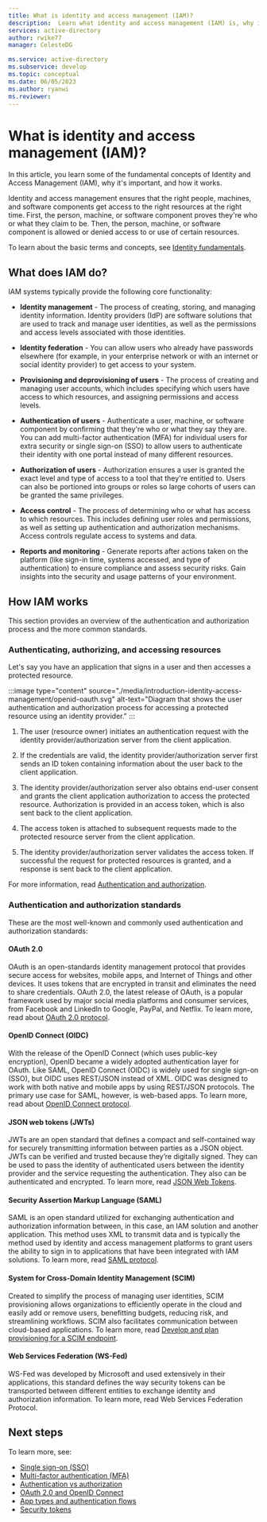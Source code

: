 ```yaml
---
title: What is identity and access management (IAM)?
description:  Learn what identity and access management (IAM) is, why it's important, and how it works.  Learn about authentication and authorization, single sign-on (SSO), and multi-factor authentication (MFA). Learn about SAML, Open ID Connect (OIDC), and OAuth 2.0 and other authentication and authorization standards, tokens, and more.
services: active-directory
author: rwike77
manager: CelesteDG

ms.service: active-directory
ms.subservice: develop
ms.topic: conceptual
ms.date: 06/05/2023
ms.author: ryanwi
ms.reviewer: 
---
```


# What is identity and access management (IAM)?

In this article, you learn some of the fundamental concepts of Identity and Access Management (IAM), why it's important, and how it works.

Identity and access management ensures that the right people, machines, and software components get access to the right resources at the right time. First, the person, machine, or software component proves they're who or what they claim to be. Then, the person, machine, or software component is allowed or denied access to or use of certain resources.

To learn about the basic terms and concepts, see [Identity fundamentals](./whatis.md).

## What does IAM do?

IAM systems typically provide the following core functionality:

- **Identity management** - The process of creating, storing, and managing identity information. Identity providers (IdP) are software solutions that are used to track and manage user identities, as well as the permissions and access levels associated with those identities.

- **Identity federation** - You can allow users who already have passwords elsewhere (for example, in your enterprise network or with an internet or social identity provider) to get access to your system.

- **Provisioning and deprovisioning of users** - The process of creating and managing user accounts, which includes specifying which users have access to which resources, and assigning permissions and access levels.

- **Authentication of users** - Authenticate a user, machine, or software component by confirming that they're who or what they say they are. You can add multi-factor authentication (MFA) for individual users for extra security or single sign-on (SSO) to allow users to authenticate their identity with one portal instead of many different resources.

- **Authorization of users** - Authorization ensures a user is granted the exact level and type of access to a tool that they're entitled to. Users can also be portioned into groups or roles so large cohorts of users can be granted the same privileges.

- **Access control** - The process of determining who or what has access to which resources. This includes defining user roles and permissions, as well as setting up authentication and authorization mechanisms. Access controls regulate access to systems and data.

- **Reports and monitoring** - Generate reports after actions taken on the platform (like sign-in time, systems accessed, and type of authentication) to ensure compliance and assess security risks. Gain insights into the security and usage patterns of your environment.

## How IAM works

This section provides an overview of the authentication and authorization process and the more common standards.

### Authenticating, authorizing, and accessing resources

Let's say you have an application that signs in a user and then accesses a protected resource.

:::image type="content" source="./media/introduction-identity-access-management/openid-oauth.svg" alt-text="Diagram that shows the user authentication and authorization process for accessing a protected resource using an identity provider." :::

1. The user (resource owner) initiates an authentication request with the identity provider/authorization server from the client application.

1. If the credentials are valid, the identity provider/authorization server first sends an ID token containing information about the user back to the client application.

1. The identity provider/authorization server also obtains end-user consent and grants the client application authorization to access the protected resource. Authorization is provided in an access token, which is also sent back to the client application.

1. The access token is attached to subsequent requests made to the protected resource server from the client application.

1. The identity provider/authorization server validates the access token.  If successful the request for protected resources is granted, and a response is sent back to the client application.

For more information, read [Authentication and authorization](/azure/active-directory/develop/authentication-vs-authorization#authentication-and-authorization-using-the-microsoft-identity-platform).

### Authentication and authorization standards

These are the most well-known and commonly used authentication and authorization standards:

#### OAuth 2.0

OAuth is an open-standards identity management protocol that provides secure access for websites, mobile apps, and Internet of Things and other devices. It uses tokens that are encrypted in transit and eliminates the need to share credentials. OAuth 2.0, the latest release of OAuth, is a popular framework used by major social media platforms and consumer services, from Facebook and LinkedIn to Google, PayPal, and Netflix. To learn more, read about [OAuth 2.0 protocol](/azure/active-directory/develop/active-directory-v2-protocols).
#### OpenID Connect (OIDC)

With the release of the OpenID Connect (which uses public-key encryption), OpenID became a widely adopted authentication layer for OAuth. Like SAML, OpenID Connect (OIDC) is widely used for single sign-on (SSO), but OIDC uses REST/JSON instead of XML. OIDC was designed to work with both native and mobile apps by using REST/JSON protocols. The primary use case for SAML, however, is web-based apps. To learn more, read about [OpenID Connect protocol](/azure/active-directory/develop/active-directory-v2-protocols).

#### JSON web tokens (JWTs)

JWTs are an open standard that defines a compact and self-contained way for securely transmitting information between parties as a JSON object. JWTs can be verified and trusted because they’re digitally signed. They can be used to pass the identity of authenticated users between the identity provider and the service requesting the authentication. They also can be authenticated and encrypted. To learn more, read [JSON Web Tokens](/azure/active-directory/develop/active-directory-v2-protocols#tokens).

#### Security Assertion Markup Language (SAML)

SAML is an open standard utilized for exchanging authentication and authorization information between, in this case, an IAM solution and another application. This method uses XML to transmit data and is typically the method used by identity and access management platforms to grant users the ability to sign in to applications that have been integrated with IAM solutions. To learn more, read [SAML protocol](/azure/active-directory/develop/active-directory-saml-protocol-reference).

#### System for Cross-Domain Identity Management (SCIM)

Created to simplify the process of managing user identities, SCIM provisioning allows organizations to efficiently operate in the cloud and easily add or remove users, benefitting budgets, reducing risk, and streamlining workflows. SCIM also facilitates communication between cloud-based applications.  To learn more, read [Develop and plan provisioning for a SCIM endpoint](/azure/active-directory/app-provisioning/use-scim-to-provision-users-and-groups?toc=/azure/active-directory/develop/toc.json&bc=/azure/active-directory/develop/breadcrumb/toc.json).

#### Web Services Federation (WS-Fed)

WS-Fed was developed by Microsoft and used extensively in their applications, this standard defines the way security tokens can be transported between different entities to exchange identity and authorization information. To learn more, read Web Services Federation Protocol.

## Next steps

To learn more, see:

- [Single sign-on (SSO)](/azure/active-directory/manage-apps/what-is-single-sign-on)
- [Multi-factor authentication (MFA)](/azure/active-directory/authentication/concept-mfa-howitworks)
- [Authentication vs authorization](/azure/active-directory/develop/authentication-vs-authorization)
- [OAuth 2.0 and OpenID Connect](/azure/active-directory/develop/active-directory-v2-protocols)
- [App types and authentication flows](/azure/active-directory/develop/authentication-flows-app-scenarios)
- [Security tokens](/azure/active-directory/develop/security-tokens)
